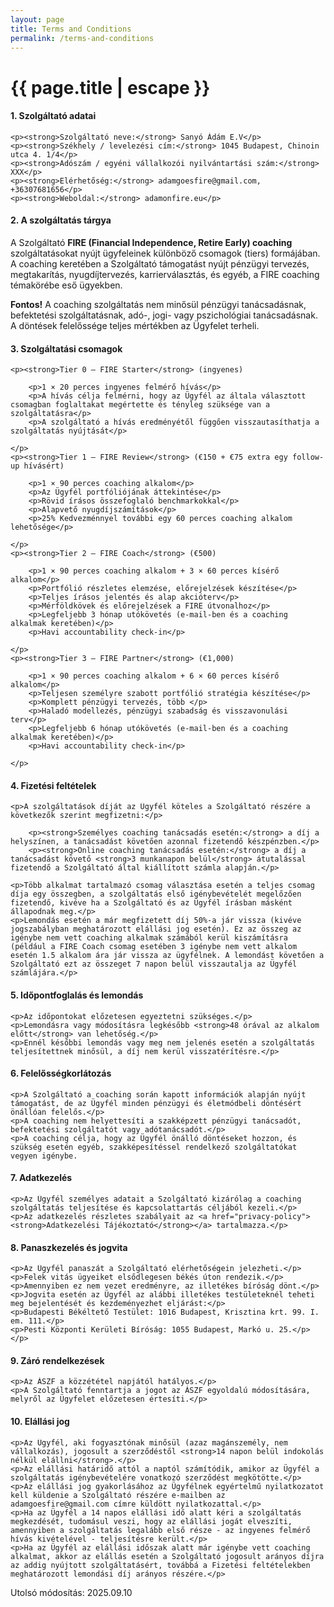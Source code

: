 ```yaml
---
layout: page
title: Terms and Conditions
permalink: /terms-and-conditions
---
```


<h1 class="page-title">{{ page.title | escape }}</h1>
    

<body>


  <h4>1. Szolgáltató adatai</h4>
  
    <p><strong>Szolgáltató neve:</strong> Sanyó Ádám E.V</p>
    <p><strong>Székhely / levelezési cím:</strong> 1045 Budapest, Chinoin utca 4. 1/4</p>
    <p><strong>Adószám / egyéni vállalkozói nyilvántartási szám:</strong> XXX</p>
    <p><strong>Elérhetőség:</strong> adamgoesfire@gmail.com, +36307681656</p>
    <p><strong>Weboldal:</strong> adamonfire.eu</p>
  

  <h4>2. A szolgáltatás tárgya</h4>
  <p>
    A Szolgáltató <strong>FIRE (Financial Independence, Retire Early) coaching</strong> szolgáltatásokat nyújt ügyfeleinek különböző csomagok (tiers) formájában.
    A coaching keretében a Szolgáltató támogatást nyújt pénzügyi tervezés, megtakarítás, nyugdíjtervezés, karrierválasztás, és egyéb, a FIRE coaching témakörébe eső ügyekben.
  </p>
  <p>
    <strong>Fontos!</strong> A coaching szolgáltatás nem minősül pénzügyi tanácsadásnak, befektetési szolgáltatásnak, adó-, jogi- vagy pszichológiai tanácsadásnak. A döntések felelőssége teljes mértékben az Ügyfelet terheli.
  </p>

  <h4>3. Szolgáltatási csomagok</h4>
  
    <p><strong>Tier 0 – FIRE Starter</strong> (ingyenes)
      
        <p>1 × 20 perces ingyenes felmérő hívás</p>
		<p>A hívás célja felmérni, hogy az Ügyfél az általa választott csomagban foglaltakat megértette és tényleg szüksége van a szolgáltatásra</p>
		<p>A szolgáltató a hívás eredményétől függően visszautasíthatja a szolgáltatás nyújtását</p>
      
    </p>
    <p><strong>Tier 1 – FIRE Review</strong> (€150 + €75 extra egy follow-up hívásért)
      
        <p>1 × 90 perces coaching alkalom</p>
        <p>Az Ügyfél portfóliójának áttekintése</p>
        <p>Rövid írásos összefoglaló benchmarkokkal</p>
        <p>Alapvető nyugdíjszámítások</p>
        <p>25% Kedvezménnyel további egy 60 perces coaching alkalom lehetősége</p>
      
    </p>
    <p><strong>Tier 2 – FIRE Coach</strong> (€500)
      
        <p>1 × 90 perces coaching alkalom + 3 × 60 perces kísérő alkalom</p>
        <p>Portfólió részletes elemzése, előrejelzések készítése</p>
        <p>Teljes írásos jelentés és alap akcióterv</p>
        <p>Mérföldkövek és előrejelzések a FIRE útvonalhoz</p>
        <p>Legfeljebb 3 hónap utókövetés (e-mail-ben és a coaching alkalmak keretében)</p>
        <p>Havi accountability check-in</p>
      
    </p>
    <p><strong>Tier 3 – FIRE Partner</strong> (€1,000)
      
        <p>1 × 90 perces coaching alkalom + 6 × 60 perces kísérő alkalom</p>
        <p>Teljesen személyre szabott portfólió stratégia készítése</p>
        <p>Komplett pénzügyi tervezés, több </p>
        <p>Haladó modellezés, pénzügyi szabadság és visszavonulási terv</p>
        <p>Legfeljebb 6 hónap utókövetés (e-mail-ben és a coaching alkalmak keretében)</p>
        <p>Havi accountability check-in</p>
      
    </p>
  

  <h4>4. Fizetési feltételek</h4>
  
    <p>A szolgáltatások díját az Ügyfél köteles a Szolgáltató részére a következők szerint megfizetni:</p>
      
        <p><strong>Személyes coaching tanácsadás esetén:</strong> a díj a helyszínen, a tanácsadást követően azonnal fizetendő készpénzben.</p>
        <p><strong>Online coaching tanácsadás esetén:</strong> a díj a tanácsadást követő <strong>3 munkanapon belül</strong> átutalással fizetendő a Szolgáltató által kiállított számla alapján.</p>
      
    <p>Több alkalmat tartalmazó csomag választása esetén a teljes csomag díja egy összegben, a szolgáltatás első igénybevételét megelőzően fizetendő, kivéve ha a Szolgáltató és az Ügyfél írásban másként állapodnak meg.</p>
    <p>Lemondás esetén a már megfizetett díj 50%-a jár vissza (kivéve jogszabályban meghatározott elállási jog esetén). Ez az összeg az igénybe nem vett coaching alkalmak számából kerül kiszámításra (például a FIRE Coach csomag esetében 3 igénybe nem vett alkalom esetén 1.5 alkalom ára jár vissza az ügyfélnek. A lemondást követően a Szolgáltató ezt az összeget 7 napon belül visszautalja az Ügyfél számlájára.</p>
  

  <h4>5. Időpontfoglalás és lemondás</h4>
  
    <p>Az időpontokat előzetesen egyeztetni szükséges.</p>
    <p>Lemondásra vagy módosításra legkésőbb <strong>48 órával az alkalom előtt</strong> van lehetőség.</p>
    <p>Ennél későbbi lemondás vagy meg nem jelenés esetén a szolgáltatás teljesítettnek minősül, a díj nem kerül visszatérítésre.</p>
  

  <h4>6. Felelősségkorlátozás</h4>
  
    <p>A Szolgáltató a coaching során kapott információk alapján nyújt támogatást, de az Ügyfél minden pénzügyi és életmódbeli döntésért önállóan felelős.</p>
    <p>A coaching nem helyettesíti a szakképzett pénzügyi tanácsadót, befektetési szolgáltatót vagy adótanácsadót.</p>
	<p>A coaching célja, hogy az Ügyfél önálló döntéseket hozzon, és szükség esetén egyéb, szakképesítéssel rendelkező szolgáltatókat vegyen igénybe.
  

  <h4>7. Adatkezelés</h4>
  
    <p>Az Ügyfél személyes adatait a Szolgáltató kizárólag a coaching szolgáltatás teljesítése és kapcsolattartás céljából kezeli.</p>
    <p>Az adatkezelés részletes szabályait az <a href="privacy-policy"><strong>Adatkezelési Tájékoztató</strong></a> tartalmazza.</p>
  

  <h4>8. Panaszkezelés és jogvita</h4>
  
    <p>Az Ügyfél panaszát a Szolgáltató elérhetőségein jelezheti.</p>
    <p>Felek vitás ügyeiket elsődlegesen békés úton rendezik.</p>
    <p>Amennyiben ez nem vezet eredményre, az illetékes bíróság dönt.</p>
	<p>Jogvita esetén az Ügyfél az alábbi illetékes testületeknél teheti meg bejelentését és kezdeményezhet eljárást:</p>
	<p>Budapesti Békéltető Testület: 1016 Budapest, Krisztina krt. 99. I. em. 111.</p>
	<p>Pesti Központi Kerületi Bíróság: 1055 Budapest, Markó u. 25.</p></p>
  

  <h4>9. Záró rendelkezések</h4>
  
    <p>Az ÁSZF a közzététel napjától hatályos.</p>
    <p>A Szolgáltató fenntartja a jogot az ÁSZF egyoldalú módosítására, melyről az Ügyfelet előzetesen értesíti.</p>
  

  <h4>10. Elállási jog</h4>
  
    <p>Az Ügyfél, aki fogyasztónak minősül (azaz magánszemély, nem vállalkozás), jogosult a szerződéstől <strong>14 napon belül indokolás nélkül elállni</strong>.</p>
    <p>Az elállási határidő attól a naptól számítódik, amikor az Ügyfél a szolgáltatás igénybevételére vonatkozó szerződést megkötötte.</p>
    <p>Az elállási jog gyakorlásához az Ügyfélnek egyértelmű nyilatkozatot kell küldenie a Szolgáltató részére e-mailben az adamgoesfire@gmail.com címre küldött nyilatkozattal.</p>
    <p>Ha az Ügyfél a 14 napos elállási idő alatt kéri a szolgáltatás megkezdését, tudomásul veszi, hogy az elállási jogát elveszíti, amennyiben a szolgáltatás legalább első része - az ingyenes felmérő hívás kivételével - teljesítésre került.</p>
    <p>Ha az Ügyfél az elállási időszak alatt már igénybe vett coaching alkalmat, akkor az elállás esetén a Szolgáltató jogosult arányos díjra az addig nyújtott szolgáltatásért, továbbá a Fizetési feltételekben meghatározott lemondási díj arányos részére.</p>
  
<p>Utolsó módosítás: 2025.09.10</p>
</body>
</html>
